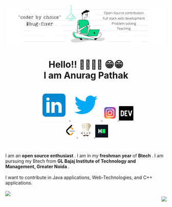 <html>   
<body>
  <img src = https://github.com/ANURAG-PATHAK/ANURAG-PATHAK/blob/master/resources/BANNER.png />
  <h1> <p align ="center"> Hello!! 👋🏻✌🏻 😁😁<br> I am Anurag Pathak </p> </h1>
  <p align = center > 
    <a href = https://www.linkedin.com/in/anurag-pathak-41807b17a > 
    <img src = https://github.com/ANURAG-PATHAK/ANURAG-PATHAK/blob/master/resources/icons8-linkedin.svg />
    </a> 
    <a href = https://twitter.com/AnuragP06124038 > 
    <img src = https://github.com/ANURAG-PATHAK/ANURAG-PATHAK/blob/master/resources/icons8-twitter.svg />
    </a> 
    <a href = https://www.instagram.com/___anurag__pathak___ > 
    <img src = https://github.com/ANURAG-PATHAK/ANURAG-PATHAK/blob/master/resources/icons8-instagram-logo-48.png />
    </a> 
    <a href = https://dev.to/anurag_pathak > 
    <img src = https://github.com/ANURAG-PATHAK/ANURAG-PATHAK/blob/master/resources/dev-black.png width = 45px />
    </a> 
                            <br>
    <a href = https://leetcode.com/anurag__pathak > 
    <img src = https://github.com/ANURAG-PATHAK/ANURAG-PATHAK/blob/master/resources/download_adobespark.png  width = 40px/>
    </a> 
    <a href = https://www.codechef.com/users/anurag_pathak > 
    <img src = https://github.com/ANURAG-PATHAK/ANURAG-PATHAK/blob/master/resources/codecheficon_adobespark.png />
    </a> 
    <a href = https://www.hackerrank.com/pathakanurag605 > 
    <img src = https://github.com/ANURAG-PATHAK/ANURAG-PATHAK/blob/master/resources/HackerRank_Icon-1000px_adobespark.png  width = 40px/>
    </a> 
  </p>
  <br>
  <p>
    I am an <b> open source enthusiast </b>. I am in my <b> freshman year </b>  of <b> Btech </b>.
    I am pursuing my Btech from <b> GL Bajaj Institute of Technology and Management, Greater Noida </b>.
    <br>
    <br>
    I want to contribute in Java applications, Web-Technologies, and C++ applications. 
    <br>
    <br>
    <img align = left src = "https://github-readme-stats-anurag-pathak.vercel.app/api?username=ANURAG-PATHAK&show_icons=true&hide_border=true" />
    <br>
    <img align = right src = https://github-readme-stats-anurag-pathak.vercel.app/api/top-langs?username=ANURAG-PATHAK&layout=compact />
</body>
</html>
